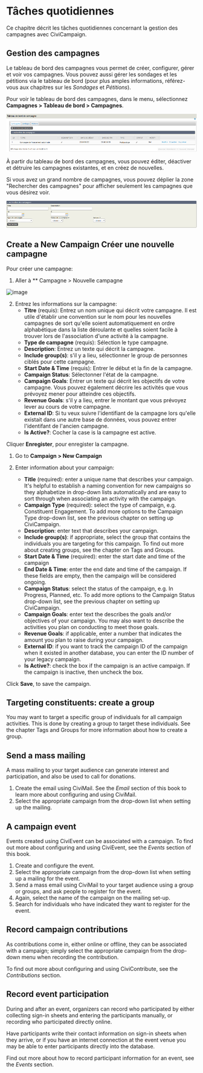 Tâches quotidiennes
===================

Ce chapitre décrit les tâches quotidiennes concernant la gestion des campagnes avec CiviCampaign. 

Gestion des campagnes
---------------------

Le tableau de bord des campagnes vous permet de créer, configurer, gérer et voir vos campagnes.
Vous pouvez aussi gérer les sondages et les pétitions via le tableau de bord (pour plus amples informations, référez-vous aux chapitres sur les *Sondages* et *Pétitions*).

Pour voir le tableau de bord des campagnes, dans le menu, sélectionnez **Campagnes > Tableau de bord > Campagnes**.

![Campaign Dashboard](../img/campaign_everyday_dashboard.png)

À partir du tableau de bord des campagnes, vous pouvez éditer, déactiver et détruire les campagnes existantes, et en créez de nouvelles. 

Si vous avez un grand nombre de campagnes, vous pouvez déplier la zone "Rechercher des campagnes" pour afficher seulement les campagnes que vous désirez voir.

![Campaign Search Criteria](../img/civicampaign-dashboard-search-criteria.png)

Create a New Campaign
Créer une nouvelle campagne
---------------------------

Pour créer une campagne:

1. Aller à ** Campagne > Nouvelle campagne

![image](../img/campaign_everyday_newcampaign.png)

2. Entrez les informations sur la campagne:
    - **Titre** (requis): Entrez un nom unique qui décrit votre campagne. Il est utile d'établir une convention sur le nom pour les nouvelles campagnes de sort qu'elle soient automatiquement en ordre alphabétique dans la liste déroulante et quelles soient facile à trouver lors de l'association d'une activité à la campagne.
    - **Type de campagne** (requis): Sélection le type campagne.
    - **Description**: Entrez un texte qui décrit la campagne.
    - **Include group(s)**: s'il y a lieu, sélectionner le group de personnes ciblés pour cette campagne.
    - **Start Date & Time** (requis): Entrer le début et la fin de la campagne.
    - **Campaign Status**: Sélectonner l'état de la campagne.
    - **Campaign Goals**: Entrer un texte qui décrit les objectifs de votre campagne. Vous pouvez également décrire les activités que vous prévoyez mener pour atteindre ces objectifs.
    - **Revenue Goals**: s'il y a lieu, entrer le montant que vous prévoyez lever au cours de votre campagne.
    - **External ID**: Si tu veux suivre l'identifiant de la campagne lors qu'elle existait dans une autre base de données, vous pouvez entrer l'identifant de l'ancien campagne.
    - **Is Active?**: Cocher la case is la campagne est active.

Cliquer **Enregister**, pour enregister la campagne.


1.   Go to **Campaign > New Campaign**


2.  Enter information about your campaign:
    -   **Title** (required): enter a unique name that describes your
    campaign. It's helpful to establish a naming convention for new
   campaigns so they alphabetize in drop-down lists automatically and
   are easy to sort through when associating an activity with the
   campaign.
    -   **Campaign Type** (required): select the type of campaign, e.g.
    Constituent Engagement. To add more options to the Campaign Type
    drop-down list, see the previous chapter on setting up
    CiviCampaign.
    -   **Description**: enter text that describes your campaign.
    -   **Include group(s)**: if appropriate, select the group that
    contains the individuals you are targeting for this campaign. To
    find out more about creating groups, see the chapter on Tags and
    Groups.
    -   **Start Date & Time** (required): enter the start date and time of
    the campaign
    -   **End Date & Time**: enter the end date and time of the campaign.
    If these fields are empty, then the campaign will be considered
    ongoing.
    -   **Campaign Status**: select the status of the campaign, e.g. In
    Progress, Planned, etc. To add more options to the Campaign
    Status drop-down list, see the previous chapter on setting up
   CiviCampaign.
    -   **Campaign Goals**: enter text the describes the goals and/or
    objectives of your campaign. You may also want to describe the
    activities you plan on conducting to meet those goals.
    -   **Revenue Goals**: if applicable, enter a number that indicates the
    amount you plan to raise during your campaign.
    -   **External ID**: if you want to track the campaign ID of the
    campaign when it existed in another database, you can enter the ID
    number of your legacy campaign.
    -   **Is Active?**: check the box if the campaign is an active
    campaign. If the campaign is inactive, then uncheck the box.

Click **Save**, to save the campaign.

Targeting constituents: create a group
--------------------------------------

You may want to target a specific group of individuals for all campaign
activities. This is done by creating a group to target these
individuals. See the chapter Tags and Groups for more information about
how to create a group.

Send a mass mailing
-------------------

A mass mailing to your target audience can generate interest and
participation, and also be used to call for donations.

1.  Create the email using CiviMail. See the *Email* section of this book
    to learn more about configuring and using CiviMail.
2.  Select the appropriate campaign from the drop-down list when setting
    up the mailing.

A campaign event
----------------

Events created using CiviEvent can be associated with a campaign. To
find out more about configuring and using CiviEvent, see the *Events*
section of this book.

1.  Create and configure the event.
2.  Select the appropriate campaign from the drop-down list when setting
    up a mailing for the event.
3.  Send a mass email using CiviMail to your target audience using a
    group or groups, and ask people to register for the event.
4.  Again, select the name of the campaign on the mailing set-up.
5.  Search for individuals who have indicated they want to register for
    the event.

Record campaign contributions
-----------------------------

As contributions come in, either online or offline, they can be
associated with a campaign; simply select the appropriate campaign from
the drop-down menu when recording the contribution.

To find out more about configuring and using CiviContribute, see the
*Contributions* section.

Record event participation
--------------------------

During and after an event, organizers can record who participated by
either collecting sign-in sheets and entering the participants manually,
or recording who participated directly online.

Have participants write their contact information on sign-in sheets when
they arrive, or if you have an internet connection at the event venue
you may be able to enter participants directly into the database.

Find out more about how to record participant information for an
event, see the *Events* section.

